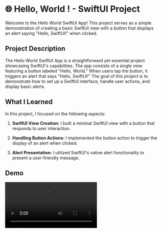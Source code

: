 # 🌐 Hello, World ! - SwiftUI Project

Welcome to the Hello World SwiftUI App! This project serves as a simple demonstration of creating a basic SwiftUI view with a button that displays an alert saying "Hello, SwiftUI!" when clicked.

## Project Description

The Hello World SwiftUI App is a straightforward yet essential project showcasing SwiftUI's capabilities. The app consists of a single view featuring a button labeled "Hello, World." When users tap the button, it triggers an alert that says "Hello, SwiftUI!" The goal of this project is to demonstrate how to set up a SwiftUI interface, handle user actions, and display basic alerts.
  
## What I Learned

In this project, I focused on the following aspects:

1. **SwiftUI View Creation:** I built a minimal SwiftUI view with a button that responds to user interaction.

2. **Handling Button Actions:** I implemented the button action to trigger the display of an alert when clicked.

3. **Alert Presentation:** I utilized SwiftUI's native alert functionality to present a user-friendly message.

## Demo

<video src="https://github.com/eliottoblinger/swift-ui-hello-world/assets/73584972/30d0b2bd-7a33-499c-88e8-9716538a3ebc"/>
